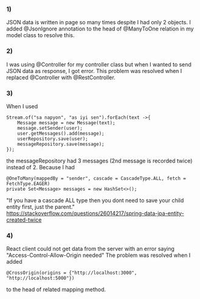 ### 1)
JSON data is written in page so many times despite I had only 2 objects.
I added @JsonIgnore annotation to the head of @ManyToOne relation in my model class to resolve this.

### 2)
I was using @Controller for my controller class but when I wanted to send JSON data as response, 
I got error.
This problem was resolved when I replaced @Controller with @RestController.

### 3)
When I used 

```
Stream.of("sa napyon", "as iyi sen").forEach(text ->{
	Message message = new Message(text);
	message.setSender(user);
	user.getMessages().add(message);
	userRepository.save(user);
	messageRepository.save(message);
});
```
the messageRepository had 3 messages (2nd message is recorded twice) instead of 2.
Because I had
```
@OneToMany(mappedBy = "sender", cascade = CascadeType.ALL, fetch = FetchType.EAGER)
private Set<Message> messages = new HashSet<>();
```
"If you have a cascade ALL type then you dont need to save your child entity first, just the parent."
https://stackoverflow.com/questions/26014217/spring-data-jpa-entity-created-twice

### 4)
React client could not get data from the server with an error saying
"Access-Control-Allow-Origin needed"
The problem was resolved when I added 
```
@CrossOrigin(origins = {"http://localhost:3000", "http://localhost:5000"})
```
to the head of related mapping method.

